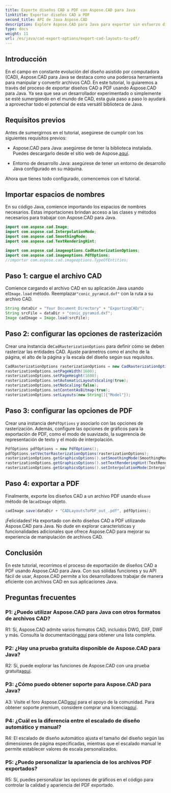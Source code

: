 ```yaml
---
title: Exporte diseños CAD a PDF con Aspose.CAD para Java
linktitle: Exportar diseños CAD a PDF
second_title: API de Java Aspose.CAD
description: Explore Aspose.CAD para Java para exportar sin esfuerzo diseños CAD a PDF. Eficiente, confiable y amigable para los desarrolladores.
type: docs
weight: 11
url: /es/java/cad-export-options/export-cad-layouts-to-pdf/
---
```

## Introducción

En el campo en constante evolución del diseño asistido por computadora (CAD), Aspose.CAD para Java se destaca como una poderosa herramienta para manipular y convertir archivos CAD. En este tutorial, lo guiaremos a través del proceso de exportar diseños CAD a PDF usando Aspose.CAD para Java. Ya sea que sea un desarrollador experimentado o simplemente se esté sumergiendo en el mundo de CAD, esta guía paso a paso lo ayudará a aprovechar todo el potencial de esta versátil biblioteca de Java.

## Requisitos previos

Antes de sumergirnos en el tutorial, asegúrese de cumplir con los siguientes requisitos previos:

-  Aspose.CAD para Java: asegúrese de tener la biblioteca instalada. Puedes descargarlo desde el sitio web de Aspose.[aquí](https://releases.aspose.com/cad/java/).

- Entorno de desarrollo Java: asegúrese de tener un entorno de desarrollo Java configurado en su máquina.

Ahora que tienes todo configurado, comencemos con el tutorial.

## Importar espacios de nombres

En su código Java, comience importando los espacios de nombres necesarios. Estas importaciones brindan acceso a las clases y métodos necesarios para trabajar con Aspose.CAD para Java.

```java
import com.aspose.cad.Image;
import com.aspose.cad.InterpolationMode;
import com.aspose.cad.SmoothingMode;
import com.aspose.cad.TextRenderingHint;

import com.aspose.cad.imageoptions.CadRasterizationOptions;
import com.aspose.cad.imageoptions.PdfOptions;
//importar com.aspose.cad.imageoptions.TypeOfEntities;
```

## Paso 1: cargue el archivo CAD

 Comience cargando el archivo CAD en su aplicación Java usando el`Image.load` método. Reemplazar`"conic_pyramid.dxf"` con la ruta a su archivo CAD.

```java
String dataDir = "Your Document Directory" + "ExportingCAD/";
String srcFile = dataDir + "conic_pyramid.dxf";
Image cadImage = Image.load(srcFile);
```

## Paso 2: configurar las opciones de rasterización

 Crear una instancia de`CadRasterizationOptions` para definir cómo se deben rasterizar las entidades CAD. Ajuste parámetros como el ancho de la página, el alto de la página y la escala del diseño según sus requisitos.

```java
CadRasterizationOptions rasterizationOptions = new CadRasterizationOptions();
rasterizationOptions.setPageWidth(1600);
rasterizationOptions.setPageHeight(1600);
rasterizationOptions.setAutomaticLayoutsScaling(true);
rasterizationOptions.setNoScaling(false);
rasterizationOptions.setContentAsBitmap(true);
rasterizationOptions.setLayouts(new String[]{"Model"});
```

## Paso 3: configurar las opciones de PDF

 Crear una instancia de`PdfOptions` y asociarlo con las opciones de rasterización. Además, configure las opciones de gráficos para la exportación de PDF, como el modo de suavizado, la sugerencia de representación de texto y el modo de interpolación.

```java
PdfOptions pdfOptions = new PdfOptions();
pdfOptions.setVectorRasterizationOptions(rasterizationOptions);
rasterizationOptions.getGraphicsOptions().setSmoothingMode(SmoothingMode.HighQuality);
rasterizationOptions.getGraphicsOptions().setTextRenderingHint(TextRenderingHint.AntiAliasGridFit);
rasterizationOptions.getGraphicsOptions().setInterpolationMode(InterpolationMode.HighQualityBicubic);
```

## Paso 4: exportar a PDF

 Finalmente, exporte los diseños CAD a un archivo PDF usando el`save` método de la`cadImage` objeto.

```java
cadImage.save(dataDir + "CADLayoutsToPDF_out_.pdf", pdfOptions);
```

¡Felicidades! Ha exportado con éxito diseños CAD a PDF utilizando Aspose.CAD para Java. No dude en explorar características y funcionalidades adicionales que ofrece Aspose.CAD para mejorar su experiencia de manipulación de archivos CAD.

## Conclusión

En este tutorial, recorrimos el proceso de exportación de diseños CAD a PDF usando Aspose.CAD para Java. Con sus sólidas funciones y su API fácil de usar, Aspose.CAD permite a los desarrolladores trabajar de manera eficiente con archivos CAD en sus aplicaciones Java.

## Preguntas frecuentes

### P1: ¿Puedo utilizar Aspose.CAD para Java con otros formatos de archivos CAD?

 R1: Sí, Aspose.CAD admite varios formatos CAD, incluidos DWG, DXF, DWF y más. Consulta la documentación[aquí](https://reference.aspose.com/cad/java/) para obtener una lista completa.

### P2: ¿Hay una prueba gratuita disponible de Aspose.CAD para Java?

 R2: Sí, puede explorar las funciones de Aspose.CAD con una prueba gratuita[aquí](https://releases.aspose.com/).

### P3: ¿Cómo puedo obtener soporte para Aspose.CAD para Java?

 A3: Visite el foro Aspose.CAD[aquí](https://forum.aspose.com/c/cad/19) para el apoyo de la comunidad. Para obtener soporte premium, considere comprar una licencia[aquí](https://purchase.aspose.com/buy).

### P4: ¿Cuál es la diferencia entre el escalado de diseño automático y manual?

R4: El escalado de diseño automático ajusta el tamaño del diseño según las dimensiones de página especificadas, mientras que el escalado manual le permite establecer valores de escala personalizados.

### P5: ¿Puedo personalizar la apariencia de los archivos PDF exportados?

R5: Sí, puedes personalizar las opciones de gráficos en el código para controlar la calidad y apariencia del PDF exportado.